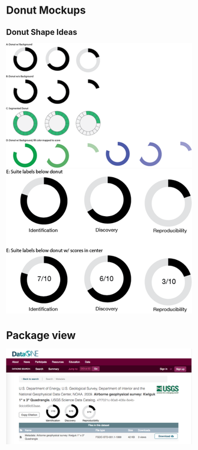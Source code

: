 # Donut Mockups

## Donut Shape Ideas

![donut mockups](images/donuts-2.png)
![donut mockups](images/donuts-3.png)

# Package view
![](images/package.png)

